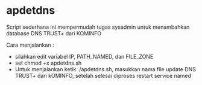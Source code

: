 # apdetdns
Script sederhana ini mempermudah tugas sysadmin untuk menambahkan database DNS TRUST+ dari KOMINFO

Cara menjalankan :
- silahkan edit variabel IP, PATH_NAMED, dan FILE_ZONE
- set chmod +x apdetdns.sh
- Untuk menjalankan ketik ./apdetdns.sh, masukkan nama file update DNS TRUST+ dari kOMINFO, setelah selesai diproses restart service named


